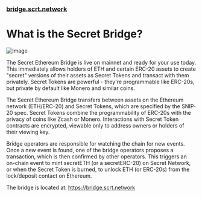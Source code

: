 ### [bridge.scrt.network](https://bridge.scrt.network/)

# What is the Secret Bridge?

![image](https://user-images.githubusercontent.com/25411371/119445176-06f8ac80-bcf2-11eb-8e4f-28f5a45032df.png)

The Secret Ethereum Bridge is live on mainnet and ready for your use today. This immediately allows holders of ETH and certain ERC-20 assets to create "secret" versions of their assets as Secret Tokens and transact with them privately. Secret Tokens are powerful - they're programmable like ERC-20s, but private by default like Monero and similar coins.

The Secret Ethereum Bridge transfers between assets on the Ethereum network (ETH/ERC-20) and Secret Tokens, which are specified by the SNIP-20 spec. Secret Tokens combine the programmability of ERC-20s with the privacy of coins like Zcash or Monero. Interactions with Secret Token contracts are encrypted, viewable only to address owners or holders of their viewing key.

Bridge operators are responsible for watching the chain for new events. Once a new event is found, one of the bridge operators proposes a transaction, which is then confirmed by other operators. This triggers an on-chain event to mint secretETH (or a secretERC-20) on Secret Network, or when the Secret Token is burned, to unlock ETH (or ERC-20s) from the lock/deposit contact on Ethereum.

The bridge is located at: https://bridge.scrt.network



